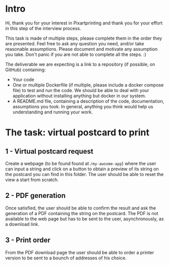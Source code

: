# Intro

Hi, 
thank you for your interest in Pixartprinting and thank you for your effort in this step of the interview process.

This task is made of multiple steps, please complete them in the order they are presented. Feel free to ask any question you need, and/or take reasonable assumptions.
Please document and motivate any assumption you take.
Don't panic if you are not able to complete all the steps. :)

The deliverable we are expecting is a link to a repository (if possible, on GitHub) containing:

* Your code
* One or multiple Dockerfile (if multiple, please include a docker compose file) to test and run the code. We should be able to deal with your application without installing anything but docker in our system.
* A README.md file, containing a description of the code, documentation, assumptions you took. In general, anything you think would help us understanding and running your work.

# The task: virtual postcard to print

## 1 - Virtual postcard request

Create a webpage (to be found found at `/my-awsome-app`) where the user can input a string and click on a button to obtain a preview of its string on the postcard you can find in this folder. The user should be able to reset the view a start from scratch.

## 2 - PDF generation

Once satisfied, the user should be able to confirm the result and ask the generation of a PDF containing the string on the postcard.
The PDF is not available to the web page but has to be sent to the user, asynchronously, as a download link.

## 3 - Print order

From the PDF download page the user should be able to order a printer version to be sent to a bounch of addresses of his choice.

